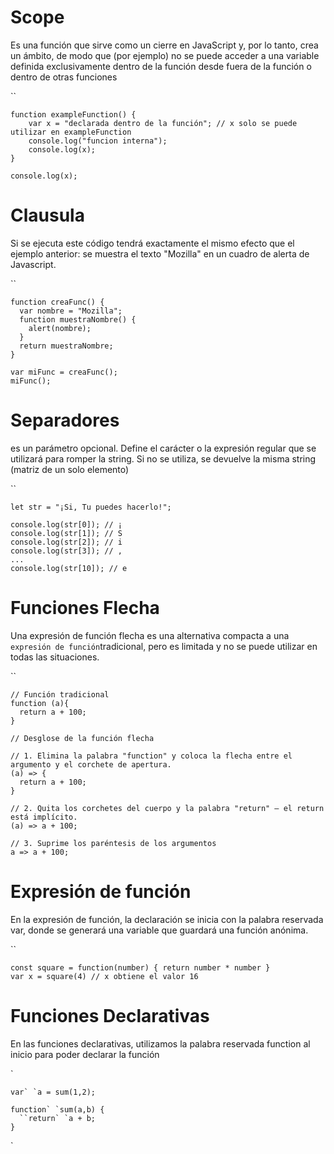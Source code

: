 # Scope

Es una función que sirve como un cierre en JavaScript y, por lo tanto, crea un ámbito, de modo que (por ejemplo) no se puede acceder a una variable definida exclusivamente dentro de la función desde fuera de la función o dentro de otras funciones

``

```
function exampleFunction() {
    var x = "declarada dentro de la función"; // x solo se puede utilizar en exampleFunction
    console.log("funcion interna");
    console.log(x);
}

console.log(x);
```

# Clausula

Si se ejecuta este código tendrá exactamente el mismo efecto que el ejemplo anterior: se muestra el texto "Mozilla" en un cuadro de alerta de Javascript.

``

```
function creaFunc() {
  var nombre = "Mozilla";
  function muestraNombre() {
    alert(nombre);
  }
  return muestraNombre;
}

var miFunc = creaFunc();
miFunc();
```

# Separadores

 es un parámetro opcional. Define el carácter o la expresión regular que se utilizará para romper la string. Si no se utiliza, se devuelve la misma string (matriz de un solo elemento)

``

```
let str = "¡Si, Tu puedes hacerlo!";

console.log(str[0]); // ¡
console.log(str[1]); // S
console.log(str[2]); // i
console.log(str[3]); // ,
...
console.log(str[10]); // e
```

# Funciones Flecha

Una expresión de función flecha es una alternativa compacta a una `expresión de función`tradicional, pero es limitada y no se puede utilizar en todas las situaciones.

``

```
// Función tradicional
function (a){
  return a + 100;
}

// Desglose de la función flecha

// 1. Elimina la palabra "function" y coloca la flecha entre el argumento y el corchete de apertura.
(a) => {
  return a + 100;
}

// 2. Quita los corchetes del cuerpo y la palabra "return" — el return está implícito.
(a) => a + 100;

// 3. Suprime los paréntesis de los argumentos
a => a + 100;
```

# Expresión de función

En la expresión de función, la declaración se inicia con la palabra reservada var, donde se generará una variable que guardará una función anónima.

``

```
const square = function(number) { return number * number }
var x = square(4) // x obtiene el valor 16
```

### 

# Funciones Declarativas

En las funciones declarativas, utilizamos la palabra reservada function al inicio para poder declarar la función

`

```
var` `a = sum(1,2);
```

 

```
function` `sum(a,b) {
  ``return` `a + b;
}
```

`